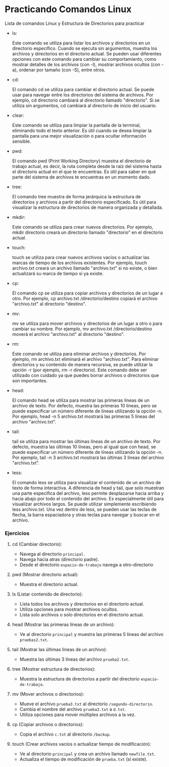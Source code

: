 # Practicando Comandos Linux

Lista de comandos Linux y Estructura de Directorios para practicar

- ls:

    Este comando se utiliza para listar los archivos y directorios en un directorio específico. Cuando se ejecuta sin argumentos, muestra los archivos y directorios en el directorio actual. Se pueden usar diferentes opciones con este comando para cambiar su comportamiento, como mostrar detalles de los archivos (con -l), mostrar archivos ocultos (con -a), ordenar por tamaño (con -S), entre otros.

- cd:

    El comando cd se utiliza para cambiar el directorio actual. Se puede usar para navegar entre los directorios del sistema de archivos. Por ejemplo, cd directorio cambiará al directorio llamado "directorio". Si se utiliza sin argumentos, cd cambiará al directorio de inicio del usuario.

- clear:

    Este comando se utiliza para limpiar la pantalla de la terminal, eliminando todo el texto anterior. Es útil cuando se desea limpiar la pantalla para una mejor visualización o para ocultar información sensible.

- pwd:

   El comando pwd (Print Working Directory) muestra el directorio de trabajo actual, es decir, la ruta completa desde la raíz del sistema hasta el directorio actual en el que te encuentras. Es útil para saber en qué parte del sistema de archivos te encuentras en un momento dado.

- tree:

    El comando tree muestra de forma jerárquica la estructura de directorios y archivos a partir del directorio especificado. Es útil para visualizar la estructura de directorios de manera organizada y detallada.

- mkdir:

    Este comando se utiliza para crear nuevos directorios. Por ejemplo, mkdir directorio creará un directorio llamado "directorio" en el directorio actual.

- touch:

    touch se utiliza para crear nuevos archivos vacíos o actualizar las marcas de tiempo de los archivos existentes. Por ejemplo, touch archivo.txt creará un archivo llamado "archivo.txt" si no existe, o bien actualizará su marca de tiempo si ya existe.

- cp:

   El comando cp se utiliza para copiar archivos y directorios de un lugar a otro. Por ejemplo, cp archivo.txt /directorio/destino copiará el archivo "archivo.txt" al directorio "destino".

- mv:

   mv se utiliza para mover archivos y directorios de un lugar a otro o para cambiar su nombre. Por ejemplo, mv archivo.txt /directorio/destino moverá el archivo "archivo.txt" al directorio "destino".

- rm:

   Este comando se utiliza para eliminar archivos y directorios. Por ejemplo, rm archivo.txt eliminará el archivo "archivo.txt". Para eliminar directorios y su contenido de manera recursiva, se puede utilizar la opción -r (por ejemplo, rm -r directorio). Este comando debe ser utilizado con cuidado ya que puedes borrar archivos o directorios que son importantes.

- head:

   El comando head se utiliza para mostrar las primeras líneas de un archivo de texto. Por defecto, muestra las primeras 10 líneas, pero se puede especificar un número diferente de líneas utilizando la opción -n. Por ejemplo, head -n 5 archivo.txt mostrará las primeras 5 líneas del archivo "archivo.txt".

- tail:

   tail se utiliza para mostrar las últimas líneas de un archivo de texto. Por defecto, muestra las últimas 10 líneas, pero al igual que con head, se puede especificar un número diferente de líneas utilizando la opción -n. Por ejemplo, tail -n 3 archivo.txt mostrará las últimas 3 líneas del archivo "archivo.txt".

- less:

   El comando less se utiliza para visualizar el contenido de un archivo de texto de forma interactiva. A diferencia de head y tail, que solo muestran una parte específica del archivo, less permite desplazarse hacia arriba y hacia abajo por todo el contenido del archivo. Es especialmente útil para visualizar archivos largos. Se puede utilizar simplemente escribiendo less archivo.txt. Una vez dentro de less, se pueden usar las teclas de flecha, la barra espaciadora y otras teclas para navegar y buscar en el archivo.

### Ejercicios

1.  cd (Cambiar directorio):

    -   Navega al directorio `principal`.
    -   Navega hacia atras (directorio padre).
    -   Desde el directorio `espacio-de-trabajo` navega a otro-directorio
2.  pwd (Mostrar directorio actual):

    -   Muestra el directorio actual.
3.  ls (Listar contenido de directorio):

    -   Lista todos los archivos y directorios en el directorio actual.
    -   Utiliza opciones para mostrar archivos ocultos.
    -   Lista solo archivos o solo directorios en el directorio actual.
4.  head (Mostrar las primeras líneas de un archivo):

    -   Ve al directorio `principal` y muestra las primeras 5 líneas del archivo `pruebas2.txt`.
5.  tail (Mostrar las últimas líneas de un archivo):
    -   Muestra las últimas 3 líneas del archivo `prueba2.txt`.

6.  tree (Mostrar estructura de directorios):

    -   Muestra la estructura de directorios a partir del directorio `espacio-de-trabajo`.
7.  mv (Mover archivos o directorios):

    -   Mueve el archivo `prueba3.txt` al directorio `/segundo-directorio`.
    -   Cambia el nombre del archivo `prueba3.txt` a `d.txt`.
    -   Utiliza opciones para mover múltiples archivos a la vez.
8.  cp (Copiar archivos o directorios):

    -   Copia el archivo `c.txt` al directorio `/backup`.
9.  touch (Crear archivos vacíos o actualizar tiempo de modificación):

    -  Ve al directorio `principal` y crea un archivo llamado `newfile.txt`.
    -  Actualiza el tiempo de modificación de `prueba.txt` (si existe).